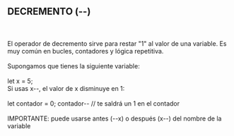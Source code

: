 <h2>DECREMENTO (--)</h2>
<br>
<br>
El operador de decremento sirve para restar "1" al valor de una variable. Es muy común en bucles, contadores y lógica repetitiva.
<br>
<br>
Supongamos que tienes la siguiente variable:
<br>
<br>
let x = 5;
<br>
Si usas x--, el valor de x disminuye en 1:
<br>
<br>
let contador = 0;
contador-- // te saldrá un 1 en el contador
<br>
<br>
IMPORTANTE: puede usarse antes (--x) o después (x--) del nombre de la variable
